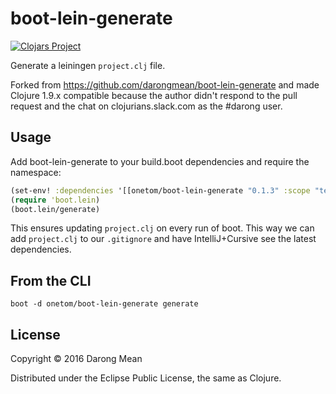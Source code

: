 # boot-lein-generate


[![Clojars Project](https://img.shields.io/clojars/v/onetom/boot-lein-generate.svg)](https://clojars.org/onetom/boot-lein-generate)

Generate a leiningen `project.clj` file.

Forked from https://github.com/darongmean/boot-lein-generate and made
Clojure 1.9.x compatible because the author didn't respond to the
pull request and the chat on clojurians.slack.com as the #darong user.

## Usage

Add boot-lein-generate to your build.boot dependencies and require the namespace:

```clj
(set-env! :dependencies '[[onetom/boot-lein-generate "0.1.3" :scope "test"]])
(require 'boot.lein)
(boot.lein/generate)
```

This ensures updating `project.clj` on every run of boot.
This way we can add `project.clj` to our `.gitignore` and have IntelliJ+Cursive
see the latest dependencies.

## From the CLI

```
boot -d onetom/boot-lein-generate generate
```

## License

Copyright © 2016 Darong Mean

Distributed under the Eclipse Public License, the same as Clojure.
